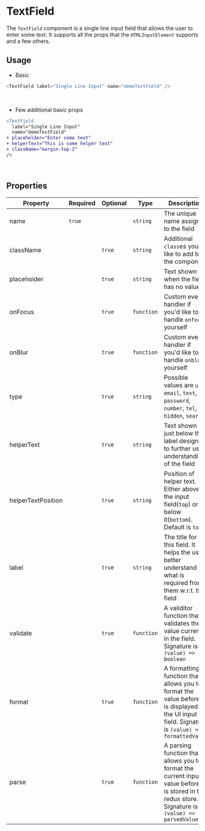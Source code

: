 # TextField

The `TextField` component is a single line input field that allows the user to enter some text. It supports all the props that the `HTMLInputElement` supports and a few others.

## Usage

- Basic

```js
<TextField label="Single Line Input" name="demoTextField" />
```

<br />

- Few additional basic props

```diff
<TextField
  label="Single Line Input"
  name="demoTextField"
+ placeholder="Enter some text"
+ helperText="This is some helper text"
+ className="margin-top-2"
/>
```

<br />

## Properties

| Property           | Required | Optional | Type       | Description                                                                                                                                        |
| ------------------ | -------- | -------- | ---------- | -------------------------------------------------------------------------------------------------------------------------------------------------- |
| name               | `true`   |          | `string`   | The unique name assigned to the field                                                                                                              |
| className          |          | `true`   | `string`   | Additional `class`es you'd like to add to the component                                                                                            |
| placeholder        |          | `true`   | `string`   | Text shown when the field has no value                                                                                                             |
| onFocus            |          | `true`   | `function` | Custom event handler if you'd like to handle `onfocus` yourself                                                                                    |
| onBlur             |          | `true`   | `function` | Custom event handler if you'd like to handle `onblur` yourself                                                                                     |
| type               |          | `true`   | `string`   | Possible values are `url`, `email`, `text`, `password`, `number`, `tel`, `hidden`, `search`                                                        |
| helperText         |          | `true`   | `string`   | Text shown just below the label designed to further user understanding of the field                                                                |
| helperTextPosition |          | `true`   | `string`   | Position of helper text. Either above the input field(`top`) or below it(`bottom`). Default is `top`                                               |
| label              |          | `true`   | `string`   | The title for this field. It helps the user better understand what is required from them w.r.t. this field                                         |
| validate           |          | `true`   | `function` | A validitor function that validates the value currently in the field. Signature is `(value) => boolean`                                            |
| format             |          | `true`   | `function` | A formatting function that allows you to format the value before it is displayed in the UI input field. Signature is `(value) => formattedValue`   |
| parse              |          | `true`   | `function` | A parsing function that allows you to format the current input value before it is stored in the redux store. Signature is `(value) => parsedValue` |
